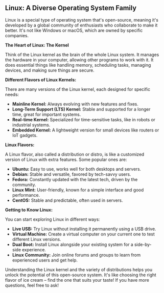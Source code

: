 ## Linux: A Diverse Operating System Family

Linux is a special type of operating system that's open-source, meaning it's developed by a global community of enthusiasts who 
collaborate to make it better. It's not like Windows or macOS, which are owned by specific companies.

**The Heart of Linux: The Kernel**

Think of the Linux kernel as the brain of the whole Linux system. It manages the hardware in your computer, 
allowing other programs to work with it. It does essential things like handling memory, scheduling tasks, managing devices, and making sure things are secure.

**Different Flavors of Linux Kernels:**

There are many versions of the Linux kernel, each designed for specific needs:

* **Mainline Kernel:** Always evolving with new features and fixes.
* **Long-Term Support (LTS) Kernel:** Stable and supported for a longer time, great for important systems.
* **Real-time Kernel:** Specialized for time-sensitive tasks, like in robots or industrial systems.
* **Embedded Kernel:** A lightweight version for small devices like routers or IoT gadgets.

**Linux Flavors:**

A Linux flavor, also called a distribution or distro, is like a customized version of Linux with extra features. Some popular ones are:

* **Ubuntu:** Easy to use, works well for both desktops and servers.
* **Debian:** Stable and versatile, favored by tech-savvy users.
* **Fedora:** Constantly updated with the latest tech, driven by the community.
* **Linux Mint:** User-friendly, known for a simple interface and good performance.
* **CentOS:** Stable and predictable, often used in servers.

**Getting to Know Linux:**

You can start exploring Linux in different ways:

* **Live USB:** Try Linux without installing it permanently using a USB drive.
* **Virtual Machine:** Create a virtual computer on your current one to test different Linux versions.
* **Dual Boot:** Install Linux alongside your existing system for a side-by-side experience.
* **Linux Community:** Join online forums and groups to learn from experienced users and get help.

Understanding the Linux kernel and the variety of distributions helps you unlock the potential of this open-source system. It's like choosing the right flavor of ice cream – find the one that suits your taste! If you have more questions, feel free to ask!
